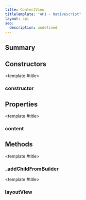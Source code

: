 ```yaml
---
title: ContentView
titleTemplate: "API - NativeScript"
layout: api
seo:
  description: undefined
---
```


<!-- This page is auto generated, do not edit manually. -->
<!-- Run "yarn generate:api-docs" to regenerate -->

<script setup lang="ts">
  import { provide } from "vue";
  import API_DATA from "./ContentView.data.json";
  
  provide('API_DATA', API_DATA);
</script>

<APIRefHierarchy v-once />

## <Heading ignore>Summary</Heading>

<APIRefSummary v-once />

## Constructors

<div class="">

<APIRef for="5809" v-once>

<template #title>

### constructor

</template>

</APIRef>

</div>

## Properties

<div class="">

<APIRef for="5811" v-once>

<template #title>

### content

</template>

</APIRef>

</div>

## Methods

<div class="">

<APIRef for="5814" v-once>

<template #title>

### _addChildFromBuilder

</template>

</APIRef>

</div>

<div class="">

<APIRef for="5812" v-once>

<template #title>

### layoutView

</template>

</APIRef>

</div>
